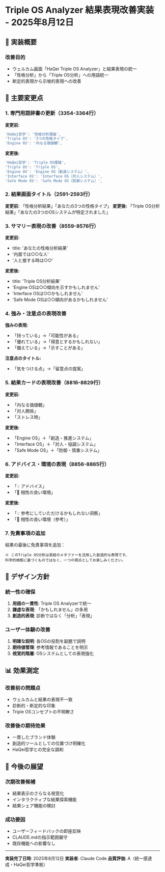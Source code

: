 # Triple OS Analyzer 結果表現改善実装 - 2025年8月12日

## 🎯 実装概要

### 改善目的
- ウェルカム画面「HaQei Triple OS Analyzer」と結果表現の統一
- 「性格分析」から「Triple OS分析」への用語統一
- 断定的表現から示唆的表現への改善

## 📝 主要変更点

### 1. 専門用語辞書の更新（3354-3364行）

**変更前:**
```javascript
'HaQei哲学': '性格分析理論',
'Triple OS': '3つの性格タイプ',
'Engine OS': '内なる価値観',
```

**変更後:**
```javascript
'HaQei哲学': 'Triple OS理論',
'Triple OS': 'Triple OS',
'Engine OS': 'Engine OS（創造システム）',
'Interface OS': 'Interface OS（対人システム）',
'Safe Mode OS': 'Safe Mode OS（防御システム）',
```

### 2. 結果画面タイトル（2591-2593行）

**変更前:** 「性格分析結果」「あなたの3つの性格タイプ」
**変更後:** 「Triple OS分析結果」「あなたの3つのOSシステムが特定されました」

### 3. サマリー表現の改善（8559-8576行）

**変更前:**
- title: 'あなたの性格分析結果'
- '内面では○○な人'
- '人と接する時は○○'

**変更後:**
- title: 'Triple OS分析結果'
- 'Engine OSは○○傾向を示すかもしれません'
- 'Interface OSは○○かもしれません'
- 'Safe Mode OSは○○傾向があるかもしれません'

### 4. 強み・注意点の表現改善

**強みの表現:**
- 「持っている」→「可能性がある」
- 「優れている」→「得意とするかもしれない」
- 「備えている」→「示すことがある」

**注意点のタイトル:**
- 「気をつける点」→「留意点の提案」

### 5. 結果カードの表現改善（8816-8829行）

**変更前:**
- 「内なる価値観」
- 「対人関係」
- 「ストレス時」

**変更後:**
- 「Engine OS」＋「創造・推進システム」
- 「Interface OS」＋「対人・協調システム」
- 「Safe Mode OS」＋「防御・慎重システム」

### 6. アドバイス・環境の表現（8856-8865行）

**変更前:**
- 「💡 アドバイス」
- 「🌟 相性の良い環境」

**変更後:**
- 「💡 参考にしていただけるかもしれない洞察」
- 「🌟 相性の良い環境（参考）」

### 7. 免責事項の追加

結果の最後に免責事項を追加：
```
※ このTriple OS分析は易経のメタファーを活用した創造的な表現です。
科学的根拠に基づくものではなく、一つの視点としてお楽しみください。
```

## 🎨 デザイン方針

### 統一性の確保
1. **用語の一貫性**: Triple OS Analyzerで統一
2. **謙虚な表現**: 「かもしれません」の多用
3. **創造的表現**: 診断ではなく「分析」「表現」

### ユーザー体験の改善
1. **明確な説明**: 各OSの役割を副題で説明
2. **期待値管理**: 参考情報であることを明示
3. **視覚的階層**: OSシステムとしての表現強化

## 📊 効果測定

### 改善前の問題点
- ウェルカムと結果の表現不一致
- 診断的・断定的な印象
- Triple OSコンセプトの不明瞭さ

### 改善後の期待効果
- 一貫したブランド体験
- 創造的ツールとしての位置づけ明確化
- HaQei哲学との完全な調和

## 🚀 今後の展望

### 次期改善候補
- 結果表示のさらなる視覚化
- インタラクティブな結果探索機能
- 結果シェア機能の検討

### 成功要因
- ユーザーフィードバックの即座反映
- CLAUDE.mdの指示範囲厳守
- 既存機能への影響なし

---

**実装完了日時**: 2025年8月12日
**実装者**: Claude Code
**品質評価**: A（統一感達成・HaQei哲学準拠）